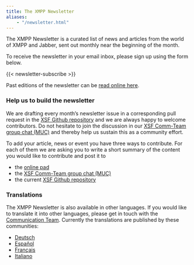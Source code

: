 ```yaml
---
title: The XMPP Newsletter
aliases:
    - "/newsletter.html"
---
```


The XMPP Newsletter is a curated list of news and articles from the world of XMPP and Jabber,
sent out monthly near the beginning of the month.

To receive the newsletter in your email inbox, please sign up using the form below.

{{< newsletter-subscribe >}}

Past editions of the newsletter can be [read online here](/categories/newsletter).

### Help us to build the newsletter

We are drafting every month’s newsletter issue in a corresponding pull request in the [XSF Github repository](https://github.com/xsf/xmpp.org/milestone/3) and we are always happy to welcome contributors. Do not hesitate to join the discussion in our [XSF Comm-Team group chat (MUC)](xmpp:commteam@muc.xmpp.org?join) and thereby help us sustain this as a community effort.

To add your article, news or event you have three ways to contribute. For each of them we are asking you to write a short summary of the content you would like to contribute and post it to
* the [online pad](https://yopad.eu/p/xmpp-newsletter-365days)
* the [XSF Comm-Team group chat (MUC)](xmpp:commteam@muc.xmpp.org?join)
* the current [XSF Github repository](https://github.com/xsf/xmpp.org/milestone/3)

### Translations

The XMPP Newsletter is also available in other languages. If you would like to translate it into other languages, please get in touch with the [Communication Team](https://xmpp.org/about/xsf/comm-team.html). Currently the translations are published by these communities:

* [Deutsch](https://xmpp.org/categories/newsletter/)
* [Español](https://xmpp.org/categories/newsletter/)
* [Français](https://news.jabberfr.org/category/newsletter/)
* [Italiano](https://www.nicfab.it/)

